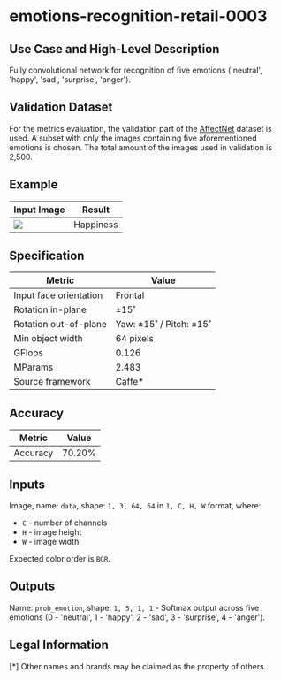 # emotions-recognition-retail-0003

## Use Case and High-Level Description

Fully convolutional network for recognition of five emotions ('neutral', 'happy', 'sad', 'surprise', 'anger').

## Validation Dataset

For the metrics evaluation, the validation part of
the [AffectNet](http://mohammadmahoor.com/affectnet/) dataset is used. A subset with
only the images containing five aforementioned emotions is chosen. The total amount of the images used in validation is 2,500.

## Example

| Input Image                                 | Result        |
|---------------------------------------------|---------------|
| ![](./emotions-recognition-retail-0003.jpg) | Happiness     |

## Specification

| Metric                | Value                   |
|-----------------------|-------------------------|
| Input face orientation| Frontal                 |
| Rotation in-plane     | ±15˚                    |
| Rotation out-of-plane | Yaw: ±15˚ / Pitch: ±15˚ |
| Min object width      | 64 pixels               |
| GFlops                | 0.126                   |
| MParams               | 2.483                   |
| Source framework      | Caffe\*                 |

## Accuracy

| Metric          | Value      |
|-----------------|------------|
| Accuracy        |     70.20% |

## Inputs

Image, name: `data`, shape: `1, 3, 64, 64` in `1, C, H, W` format, where:

- `C` - number of channels
- `H` - image height
- `W` - image width

Expected color order is `BGR`.

## Outputs

Name: `prob_emotion`, shape: `1, 5, 1, 1` - Softmax output across five emotions
(0 - 'neutral', 1 - 'happy', 2 - 'sad', 3 - 'surprise', 4 - 'anger').

## Legal Information
[*] Other names and brands may be claimed as the property of others.
